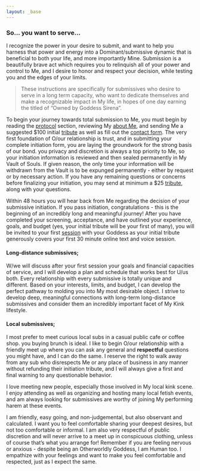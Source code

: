 ```yaml
---
layout: _base
---
```

### So… you want to serve…

I recognize the power in your desire to submit, and want to help you harness that power and energy into a Dominant/submissive dynamic that is beneficial to both your life, and more importantly Mine. Submission is a beautifully brave act which requires you to relinquish all of your power and control to Me, and I desire to honor and respect your decision, while testing you and the edges of your limits.

> These instructions are specifically for submissives who desire to serve in a long term capacity, who want to dedicate themselves and make a recognizable impact in My life, in hopes of one day earning the titled of “Owned by Goddess Sirena”.

To  begin your journey towards total submission to Me, you must begin by reading the [protocol](/protocol) section, reviewing My [about Me](/aboutsirena), and sending Me a suggested $100 initial [tribute](/payme) as well as fill out the [contact form](/contact). The very first foundation of O/our relationship is trust, and in submitting your complete initiation form, you are laying the groundwork for the strong basis of our bond. you privacy and discretion is always a top priority to Me, so your initiation information is reviewed and then sealed permanently in My Vault of Souls. If given reason, the only time your information will be withdrawn from the Vault is to be expunged permanently - either by request or by necessary action. If you have any remaining questions or concerns before finalizing your initiation, you may send at minimum a $25 [tribute](/payme), along with your questions. 

Within 48 hours you will hear back from Me regarding the decision of your submissive initiation. If you pass initiation, congratulations - this is the beginning of an incredibly long and meaningful journey! After you have completed your screening, acceptance, and have outlined your experience, goals, and budget (yes, your initial tribute will be your first of many), you will be invited to your first [session](/online-session) with your Goddess as your initial tribute generously covers your first 30 minute online text and voice session.

#### Long-distance submissives;

W/we will discuss after your first session your goals and financial capacities of service, and I will develop a plan and schedule that works best for U/us both. Every relationship with every submissive is totally unique and different. Based on your interests, limits, and budget, I can develop the perfect pathway to molding you into My most desirable object. I strive to develop deep, meaningful connections with long-term long-distance submissives and consider them an incredibly important facet of My Kink lifestyle.

#### Local submissives;

I most prefer to meet curious local subs in a casual public cafe or coffee shop. you buying brunch is ideal. I like to begin O/our relationship with a friendly meet up where you can ask any general and **respectful** questions you might have, and I can do the same. I reserve the right to walk away from any sub who disrespects Me or any place of business in any manner without refunding their initiation tribute, and I will always give a first and final warning to any questionable behavior. 

I love meeting new people, especially those involved in My local kink scene. I enjoy attending as well as organizing and hosting many local fetish events, and am always looking for submissives are worthy of joining My performing harem at these events.

I am friendly, easy going, and non-judgemental, but also observant and calculated. I want you to feel comfortable sharing your deepest desires, but not too comfortable or informal. I am also very respectful of public discretion and will never arrive to a meet up in conspicuous clothing, unless of course that’s what you arrange for! Remember if you are feeling nervous or anxious - despite being an Otherworldly Goddess, I am Human too. I empathize with your feelings and want to make you feel comfortable and respected, just as I expect the same.
